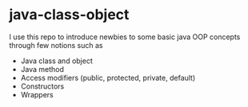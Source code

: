 # java-class-object
I use this repo to introduce newbies to some basic java OOP concepts through few notions such as 
- Java class and object
- Java method
- Access modifiers (public, protected, private, default)
- Constructors
- Wrappers
